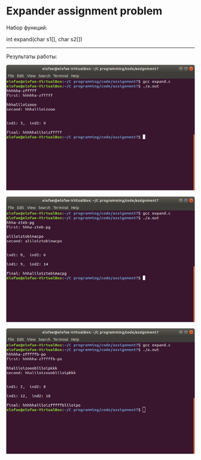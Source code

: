 # Expander assignment problem

Набор функций:

int expand(char s1[], char s2[])

_______________________________________________________________________________

Результаты работы:

![result1](https://github.com/ellofae/C-programms/blob/main/expander/imgs/Screenshot%20from%202023-01-29%2023-11-15.png?raw=true)

![result2](https://github.com/ellofae/C-programms/blob/main/expander/imgs/Screenshot%20from%202023-01-29%2023-11-45.png?raw=true)

![result3](https://github.com/ellofae/C-programms/blob/main/expander/imgs/Screenshot%20from%202023-01-29%2023-12-07.png?raw=true)

